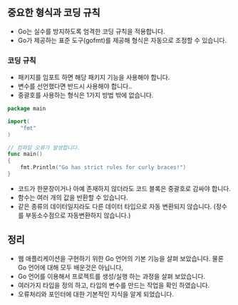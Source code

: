 

## 중요한 형식과 코딩 규칙
* Go는 실수를 방지하도록 엄격한 코딩 규칙을 적용합니다.
* Go가 제공하는 표준 도구(gofmt)를 제공해 형식은 자동으로 조정할 수 있습니다.
### 코딩 규칙
* 패키지를 임포트 하면 해당 패키지 기능을 사용해야 합니다.
* 변수를 선언했다면 반드시 사용해야 합니다..
* 중괄호를 사용하는 형식은 1가지 방법 밖에 없습니다.
```go
package main

import(
    "fmt"
)

// 컴파일 오류가 발생합니다.
func main()
{
    fmt.Println("Go has strict rules for curly braces!")
}
```
* 코드가 한문장이거나 아예 존재하지 않더라도 코드 블록은 중괄호로 감싸야 합니다.
* 함수는 여러 개의 값을 반환할 수 있습니다.
* 같은 종류의 데이터일지라도 다른 데이터 타입으로 자동 변환되지 않습니다. (정수를 부동소수점으로 자동변환하지 않습니다.)








## 정리
* 웹 애플리케이션을 구현하기 위한 Go 언어의 기본 기능을 살펴 보았습니다. 물론 Go 언어에 대해 모두 배운것은 아닙니다,
* Go 언어를 이용해서 프로젝트를 생성/실행 하는 과정을 살펴 보았습니다.
* 여러가지 타입을 정의 하고, 타입의 변수를 만드는 작업을 확인 하였습니다.
* 오류처리와 포인터에 대한 기본적인 지식을 알게 되었습니다.
